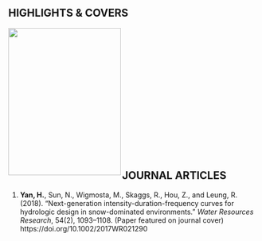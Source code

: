 ## HIGHLIGHTS & COVERS

<img src="https://image.ibb.co/bwqUad/wrr.png" width="225.55" height="295.75" align="left" border="0" style="border-style: none;">
<br /> <br /> <br /> <br /> <br /> <br /> <br /> <br /> <br /> <br /> <br /> <br /> <br />  <br /> <br />

## JOURNAL ARTICLES 
<ol reversed>
  <li><strong>Yan, H.</strong>, Sun, N., Wigmosta, M., Skaggs, R., Hou, Z., and Leung, R. (2018). “Next-generation intensity-duration-frequency curves for hydrologic design in snow-dominated environments.” <em>Water Resources Research</em>, 54(2), 1093–1108. (Paper featured on journal cover) https://doi.org/10.1002/2017WR021290</li>






</ol>

